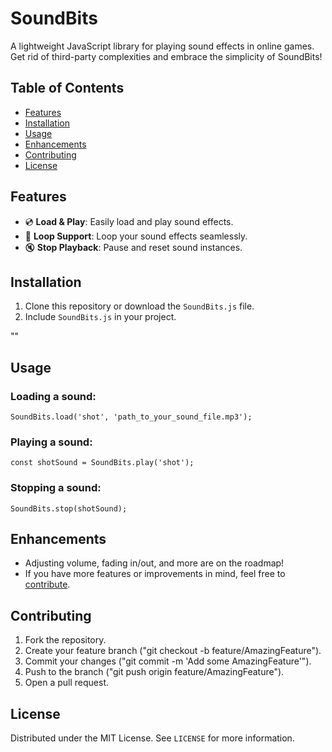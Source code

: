 # SoundBits

A lightweight JavaScript library for playing sound effects in online games. Get rid of third-party complexities and embrace the simplicity of SoundBits!

## Table of Contents

- [Features](#features)
- [Installation](#installation)
- [Usage](#usage)
- [Enhancements](#enhancements)
- [Contributing](#contributing)
- [License](#license)

## Features

- :cd: **Load & Play**: Easily load and play sound effects.
- :repeat: **Loop Support**: Loop your sound effects seamlessly.
- :mute: **Stop Playback**: Pause and reset sound instances.

## Installation

1. Clone this repository or download the `SoundBits.js` file.
2. Include `SoundBits.js` in your project.

"<script src="path_to_SoundBits.js"></script>"

## Usage

### Loading a sound:

```SoundBits.load('shot', 'path_to_your_sound_file.mp3');```

### Playing a sound:

```const shotSound = SoundBits.play('shot');```

### Stopping a sound:

```SoundBits.stop(shotSound);```

## Enhancements

- Adjusting volume, fading in/out, and more are on the roadmap!
- If you have more features or improvements in mind, feel free to [contribute](#contributing).

## Contributing

1. Fork the repository.
2. Create your feature branch ("git checkout -b feature/AmazingFeature").
3. Commit your changes ("git commit -m 'Add some AmazingFeature'").
4. Push to the branch ("git push origin feature/AmazingFeature").
5. Open a pull request.

## License

Distributed under the MIT License. See `LICENSE` for more information.
